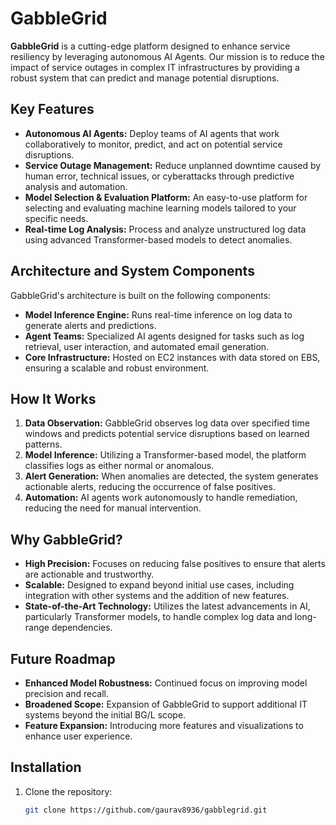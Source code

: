# GabbleGrid

**GabbleGrid** is a cutting-edge platform designed to enhance service resiliency by leveraging autonomous AI Agents. Our mission is to reduce the impact of service outages in complex IT infrastructures by providing a robust system that can predict and manage potential disruptions.

## Key Features

- **Autonomous AI Agents:** Deploy teams of AI agents that work collaboratively to monitor, predict, and act on potential service disruptions.
- **Service Outage Management:** Reduce unplanned downtime caused by human error, technical issues, or cyberattacks through predictive analysis and automation.
- **Model Selection & Evaluation Platform:** An easy-to-use platform for selecting and evaluating machine learning models tailored to your specific needs.
- **Real-time Log Analysis:** Process and analyze unstructured log data using advanced Transformer-based models to detect anomalies.

## Architecture and System Components

GabbleGrid's architecture is built on the following components:

- **Model Inference Engine:** Runs real-time inference on log data to generate alerts and predictions.
- **Agent Teams:** Specialized AI agents designed for tasks such as log retrieval, user interaction, and automated email generation.
- **Core Infrastructure:** Hosted on EC2 instances with data stored on EBS, ensuring a scalable and robust environment.

## How It Works

1. **Data Observation:** GabbleGrid observes log data over specified time windows and predicts potential service disruptions based on learned patterns.
2. **Model Inference:** Utilizing a Transformer-based model, the platform classifies logs as either normal or anomalous.
3. **Alert Generation:** When anomalies are detected, the system generates actionable alerts, reducing the occurrence of false positives.
4. **Automation:** AI agents work autonomously to handle remediation, reducing the need for manual intervention.

## Why GabbleGrid?

- **High Precision:** Focuses on reducing false positives to ensure that alerts are actionable and trustworthy.
- **Scalable:** Designed to expand beyond initial use cases, including integration with other systems and the addition of new features.
- **State-of-the-Art Technology:** Utilizes the latest advancements in AI, particularly Transformer models, to handle complex log data and long-range dependencies.

## Future Roadmap

- **Enhanced Model Robustness:** Continued focus on improving model precision and recall.
- **Broadened Scope:** Expansion of GabbleGrid to support additional IT systems beyond the initial BG/L scope.
- **Feature Expansion:** Introducing more features and visualizations to enhance user experience.

## Installation

1. Clone the repository:
   ```bash
   git clone https://github.com/gaurav8936/gabblegrid.git

